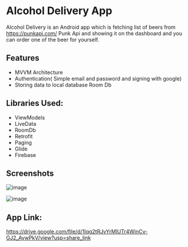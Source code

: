 # Alcohol Delivery App




Alcohol Delivery is an Android app which is fetching list of beers from https://punkapi.com/ Punk Api
and showing it on the dashboard and you can order one of the beer for yourself.



## Features

- MVVM Architecture
- Authentication( Simple email and password and signing with google)
- Storing data to local database Room Db


## Libraries Used: 
- ViewModels
- LiveData
- RoomDb
- Retrofit
- Paging
- Glide
- Firebase


## Screenshots 

![image](https://user-images.githubusercontent.com/59535214/217892449-ac61696a-f4c1-45ee-b5da-ae53d7b506b9.png)

![image](https://user-images.githubusercontent.com/59535214/217893119-22c98838-44dc-41d8-9ecb-095200f59c7d.png)

## App Link:
https://drive.google.com/file/d/1Iqg2tRJvYrMlUTr4WinCv-GJ2_AvwPkV/view?usp=share_link
